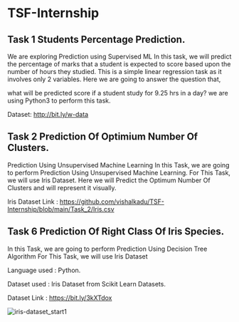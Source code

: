 # TSF-Internship

## Task 1 Students Percentage Prediction.

We are exploring Prediction using Supervised ML In this task, we will predict the percentage of marks that a student is expected to score based upon the number of hours they studied. This is a simple linear regression task as it involves only 2 variables.
Here we are going to answer the question that,

what will be predicted score if a student study for 9.25 hrs in a day?
we are using Python3 to perform this task.

Dataset: http://bit.ly/w-data

## Task 2 Prediction Of Optimium Number Of Clusters.

Prediction Using Unsupervised Machine Learning In this Task, we are going to perform Prediction Using Unsupervised Machine Learning. For This Task, we will use Iris Dataset. Here we will Predict the Optimum Number Of Clusters and will represent it visually.

Iris Dataset Link : https://github.com/vishalkadu/TSF-Internship/blob/main/Task_2/Iris.csv

## Task 6 Prediction Of Right Class Of Iris Species.
In this Task, we are going to perform Prediction Using Decision Tree Algorithm For This Task, we will use Iris Dataset

Language used : Python.

Dataset used : Iris Dataset from Scikit Learn Datasets.

Dataset Link : https://bit.ly/3kXTdox    

![iris-dataset_start1](https://user-images.githubusercontent.com/86619476/137591310-763065bb-521e-4888-b0f1-291949443ca0.png)

